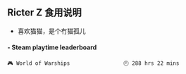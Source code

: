 ## Ricter Z 食用说明
- 喜欢猫猫，是个冇猫孤儿

<!-- steam-box start -->
#### - Steam playtime leaderboard
```text
🎮 World of Warships                 🕘 288 hrs 22 mins
```
<!-- Powered by https://github.com/YouEclipse/steam-box . -->
<!-- steam-box end -->
